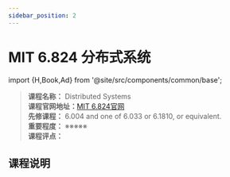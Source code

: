 ```yaml
---
sidebar_position: 2
---
```


# MIT 6.824 分布式系统

import {H,Book,Ad} from '@site/src/components/common/base';


>**课程名称：** Distributed Systems  
**课程官网地址：**[MIT 6.824官网](https://pdos.csail.mit.edu/6.824/)  
**先修课程：**  6.004 and one of 6.033 or 6.1810, or equivalent.     
**重要程度：** ※※※※※  
**课程评点：** 

## 课程说明


<Comment></Comment>
